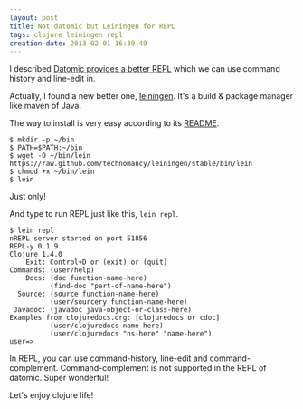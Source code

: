 ```yaml
---
layout: post
title: Not datomic but Leiningen for REPL
tags: clojure leiningen repl
creation-date: 2013-02-01 16:39:49
---
```

I described [Datomic provides a better REPL](/2013/01/30/use_datomic_for_clojure_repl.html) which we can use command history and line-edit in.

Actually, I found a new better one, [leiningen][github].
It's a build & package manager like maven of Java.

  [github]: https://github.com/technomancy/leiningen

The way to install is very easy according to its [README][github].

    $ mkdir -p ~/bin
    $ PATH=$PATH:~/bin
    $ wget -O ~/bin/lein https://raw.github.com/technomancy/leiningen/stable/bin/lein
    $ chmod +x ~/bin/lein
    $ lein

Just only!

And type to run REPL just like this, `lein repl`.

    $ lein repl
    nREPL server started on port 51856
    REPL-y 0.1.9
    Clojure 1.4.0
        Exit: Control+D or (exit) or (quit)
    Commands: (user/help)
        Docs: (doc function-name-here)
              (find-doc "part-of-name-here")
      Source: (source function-name-here)
              (user/sourcery function-name-here)
     Javadoc: (javadoc java-object-or-class-here)
    Examples from clojuredocs.org: [clojuredocs or cdoc]
              (user/clojuredocs name-here)
              (user/clojuredocs "ns-here" "name-here")
    user=> 

In REPL, you can use command-history, line-edit and command-complement.
Command-complement is not supported in the REPL of datomic.
Super wonderful!

Let's enjoy clojure life!
